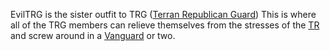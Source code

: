 EvilTRG is the sister outfit to TRG ([Terran Republican
Guard](Terran_Republican_Guard.md)) This is where all of the TRG
members can relieve themselves from the stresses of the
[TR](Terran_Republic.md) and screw around in a
[Vanguard](Vanguard.md) or two.
